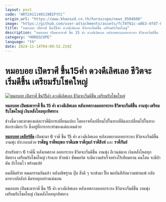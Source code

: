 ```yaml
---
layout: post
code: "ART2411140119BIFYCC"
origin_url: "https://www.khaosod.co.th/horoscope/news_9504600"
image: "https://github.com/user-attachments/assets/fc74f61c-a863-4fd7-8f2c-42ea0ce37c9c"
title: "หมอบอย เปิดราศี ขึ้น15ค่ำ ดวงดีเลิศเลอ ชีวิตจะเริ่มดีขึ้น เตรียมรับโชคใหญ่"
description: "หมอบอย เปิดชะตาราศี ขึ้น 15 ค่ำ ดวงดีเลิศเลอ หลังเทศกาลลอยกระทง ชีวิตจะเริ่มดีขึ้น งานพุ่ง เตรียมรับโชคใหญ่ เงินหลั่งไหลทุกทิศทาง"
category: "HOROSCOPE"
language: "th"
date: 2024-11-14T04:09:52.219Z
---
```


# หมอบอย เปิดราศี ขึ้น15ค่ำ ดวงดีเลิศเลอ ชีวิตจะเริ่มดีขึ้น เตรียมรับโชคใหญ่

[![หมอบอย เปิดราศี ขึ้น15ค่ำ ดวงดีเลิศเลอ ชีวิตจะเริ่มดีขึ้น เตรียมรับโชคใหญ่](https://www.khaosod.co.th/wpapp/uploads/2024/11/zodiac-3.jpg "หมอบอย เปิดราศี ขึ้น15ค่ำ ดวงดีเลิศเลอ ชีวิตจะเริ่มดีขึ้น เตรียมรับโชคใหญ่")](https://www.khaosod.co.th/wpapp/uploads/2024/11/zodiac-3.jpg)

**หมอบอย เปิดชะตาราศี ขึ้น 15 ค่ำ ดวงดีเลิศเลอ หลังเทศกาลลอยกระทง ชีวิตจะเริ่มดีขึ้น งานพุ่ง เตรียมรับโชคใหญ่ เงินหลั่งไหลทุกทิศทาง**

ช่วงนี้ดวงชะตาของแต่ละราศีมีการเปลี่ยนแปลง โดยอาจทั้งเปลี่ยนไปในทางที่ดีและเปลี่ยนไปในทางต้องระมัดระวัง ซึ่งอยู่ที่การกระทำของแต่ละคนด้วย

[**หมอบอย เคลียร์ชัด**](https://www.facebook.com/profile.php?id=100057221688922) เปิดชะตา 6 ราศี ขึ้น 15 ค่ำ ดวงดีเลิศเลอ หลังเทศกาลลอยกระทง ชีวิตจะเริ่มดีขึ้น งานพุ่ง ประกอบด้วย **ราศีธนู ราศีพฤษภ ราศีเมษ ราศีกุมภ์ ราศีสิงห์** และ **ราศีกันย์**

สำหรับชาว 6 ราศีนี้ หลังเทศกาล ลอยกระทง ชีวิตจะเริ่มดีขึ้น งานพุ่ง อีเวนต์มาก เงินหลั่งไหลทุกทิศทาง เตรียมรับโชคใหญ่ เจ้านาย หัวหน้า ซัพพอร์ต จะมีความสำเร็จอย่างไร้เทียมทาน คนโสด จะมีป๋าดัน ป๋าโอนไว พร้อมเปย์

คนที่คิดร้าย หมดกรรมกันแล้ว หลังอธิษฐาน ปุ๊บ สิ่งดี ๆ จะเข้ามา ปั๊บ พอกันทีกับความพ่ายแพ้ กลับมาทวงบัลลังก์ มีครบทุกอย่างแน่นอน

หมอบอย เปิดชะตาราศี ขึ้น 15 ค่ำ ดวงดีเลิศเลอ หลังเทศกาลลอยกระทง ชีวิตจะเริ่มดีขึ้น งานพุ่ง เตรียมรับโชคใหญ่ เงินหลั่งไหลทุกทิศทาง